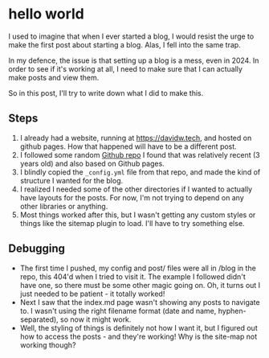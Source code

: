 hello world
=====

I used to imagine that when I ever started a blog, I would resist the urge to make the first post about starting a blog.
Alas, I fell into the same trap.

In my defence, the issue is that setting up a blog is a mess, even in 2024. 
In order to see if it's working at all, I need to make sure that I can actually make posts and view them.

So in this post, I'll try to write down what I did to make this.

## Steps
1. I already had a website, running at https://davidw.tech, and hosted on github pages. 
How that happened will have to be a different post.
2. I followed some random [Github repo](https://github.com/chadbaldwin/simple-blog-bootstrap) I found that was relatively recent (3 years old) and also based on Github pages.
3. I blindly copied the `_config.yml` file from that repo, and made the kind of structure I wanted for the blog.
4. I realized I needed some of the other directories if I wanted to actually have layouts for the posts. 
For now, I'm not trying to depend on any other libraries or anything.
5. Most things worked after this, but I wasn't getting any custom styles or things like the sitemap plugin to load. I'll have to try something else.
 
## Debugging
- The first time I pushed, my config and post/ files were all in /blog in the repo, this 404'd when I tried to visit it. The example I followed didn't have one, so there must be some other magic going on. Oh, it turns out I just needed to be patient - it totally worked!
- Next I saw that the index.md page wasn't showing any posts to navigate to. I wasn't using the right filename format (date and name, hyphen-separated), so now it might work. 
- Well, the styling of things is definitely not how I want it, but I figured out how to access the posts - and they're working! Why is the site-map not working though?

